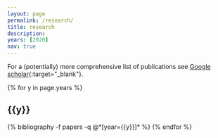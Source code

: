 ```yaml
---
layout: page
permalink: /research/
title: research
description:
years: [2020]
nav: true
---
```


For a (potentially) more comprehensive list of publications see [Google scholar](https://scholar.google.com/citations?user=js1EQ8oAAAAJ&hl=en&oi=ao){:target="\_blank"}.

<div class="publications">

{% for y in page.years %}
  <h2 class="year">{{y}}</h2>
  {% bibliography -f papers -q @*[year={{y}}]* %}
{% endfor %}

</div>
